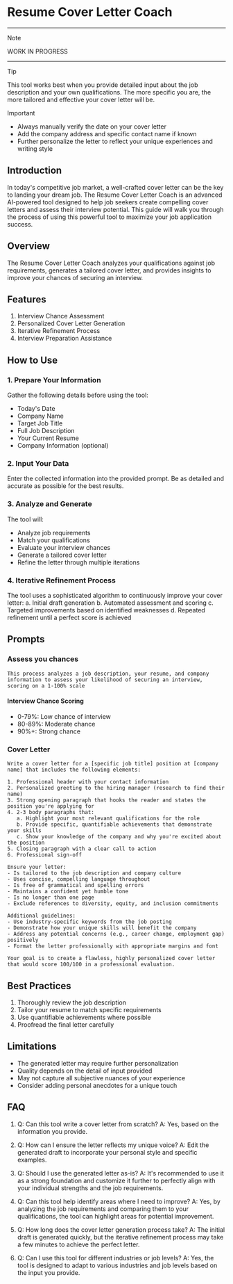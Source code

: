 # Resume Cover Letter Coach

---

> [!NOTE]
> WORK IN PROGRESS

---

> [!TIP]  
> This tool works best when you provide detailed input about the job description and your own qualifications. The more specific you are, the more tailored and effective your cover letter will be.

> [!IMPORTANT]
> - Always manually verify the date on your cover letter
> - Add the company address and specific contact name if known
> - Further personalize the letter to reflect your unique experiences and writing style

## Introduction

In today's competitive job market, a well-crafted cover letter can be the key to landing your dream job. The Resume Cover Letter Coach is an advanced AI-powered tool designed to help job seekers create compelling cover letters and assess their interview potential. This guide will walk you through the process of using this powerful tool to maximize your job application success.

## Overview

The Resume Cover Letter Coach analyzes your qualifications against job requirements, generates a tailored cover letter, and provides insights to improve your chances of securing an interview.

## Features

1. Interview Chance Assessment
2. Personalized Cover Letter Generation
3. Iterative Refinement Process
4. Interview Preparation Assistance

## How to Use

### 1. Prepare Your Information

Gather the following details before using the tool:
- Today's Date
- Company Name
- Target Job Title
- Full Job Description
- Your Current Resume
- Company Information (optional)

### 2. Input Your Data

Enter the collected information into the provided prompt. Be as detailed and accurate as possible for the best results.

### 3. Analyze and Generate

The tool will:
- Analyze job requirements
- Match your qualifications
- Evaluate your interview chances
- Generate a tailored cover letter
- Refine the letter through multiple iterations

### 4. Iterative Refinement Process

The tool uses a sophisticated algorithm to continuously improve your cover letter:
a. Initial draft generation
b. Automated assessment and scoring
c. Targeted improvements based on identified weaknesses
d. Repeated refinement until a perfect score is achieved

## Prompts

### Assess you chances

```
This process analyzes a job description, your resume, and company information to assess your likelihood of securing an interview, scoring on a 1-100% scale
```
#### Interview Chance Scoring

- 0-79%: Low chance of interview
- 80-89%: Moderate chance
- 90%+: Strong chance


### Cover Letter
```
Write a cover letter for a [specific job title] position at [company name] that includes the following elements:

1. Professional header with your contact information
2. Personalized greeting to the hiring manager (research to find their name)
3. Strong opening paragraph that hooks the reader and states the position you're applying for
4. 2-3 body paragraphs that:
   a. Highlight your most relevant qualifications for the role
   b. Provide specific, quantifiable achievements that demonstrate your skills
   c. Show your knowledge of the company and why you're excited about the position
5. Closing paragraph with a clear call to action
6. Professional sign-off

Ensure your letter:
- Is tailored to the job description and company culture
- Uses concise, compelling language throughout
- Is free of grammatical and spelling errors
- Maintains a confident yet humble tone
- Is no longer than one page
- Exclude references to diversity, equity, and inclusion commitments

Additional guidelines:
- Use industry-specific keywords from the job posting
- Demonstrate how your unique skills will benefit the company
- Address any potential concerns (e.g., career change, employment gap) positively
- Format the letter professionally with appropriate margins and font

Your goal is to create a flawless, highly personalized cover letter that would score 100/100 in a professional evaluation.
```


## Best Practices

1. Thoroughly review the job description
2. Tailor your resume to match specific requirements
3. Use quantifiable achievements where possible
4. Proofread the final letter carefully

## Limitations

- The generated letter may require further personalization
- Quality depends on the detail of input provided
- May not capture all subjective nuances of your experience
- Consider adding personal anecdotes for a unique touch

## FAQ

1. Q: Can this tool write a cover letter from scratch?
   A: Yes, based on the information you provide.

2. Q: How can I ensure the letter reflects my unique voice?
   A: Edit the generated draft to incorporate your personal style and specific examples.

3. Q: Should I use the generated letter as-is?
   A: It's recommended to use it as a strong foundation and customize it further to perfectly align with your individual strengths and the job requirements.

4. Q: Can this tool help identify areas where I need to improve?
   A: Yes, by analyzing the job requirements and comparing them to your qualifications, the tool can highlight areas for potential improvement.

5. Q: How long does the cover letter generation process take?
   A: The initial draft is generated quickly, but the iterative refinement process may take a few minutes to achieve the perfect letter.

6. Q: Can I use this tool for different industries or job levels?
   A: Yes, the tool is designed to adapt to various industries and job levels based on the input you provide.
